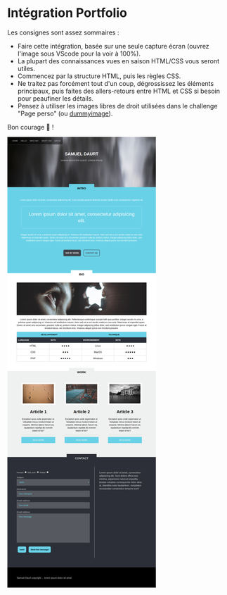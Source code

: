 # Intégration Portfolio

Les consignes sont assez sommaires :

- Faire cette intégration, basée sur une seule capture écran (ouvrez l'image sous VScode pour la voir à 100%).
- La plupart des connaissances vues en saison HTML/CSS vous seront utiles.
- Commencez par la structure HTML, puis les règles CSS.
- Ne traitez pas forcément tout d'un coup, dégrossissez les éléments principaux, puis faites des allers-retours entre HTML et CSS si besoin pour peaufiner les détails.
- Pensez à utiliser les images libres de droit utilisées dans le challenge "Page perso" (ou [dummyimage](https://dummyimage.com/)).

Bon courage :muscle: !

![](resultat.png)
